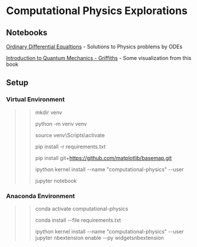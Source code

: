 # Computational Physics Explorations

## Notebooks

[Ordinary Differential Equaltions](odes.ipynb) - Solutions to Physics problems by ODEs

[Introduction to Quantum Mechanics - Griffiths](../road2reality/QM/griffith.ipynb) - Some visualization from this book


## Setup

### Virtual Environment

>> mkdir venv
>>
>> python -m venv venv
>>
>> source venv\Scripts\activate
>>
>> pip install -r requirements.txt
>>
>> pip install git+https://github.com/matplotlib/basemap.git 
>>
>> ipython kernel install --name "computational-physics" --user
>>
>>jupyter notebook

### Anaconda Environment

>> conda activate computational-physics
>>
>> conda install --file requirements.txt
>>
>> ipython kernel install --name "computational-physics" --user
>> jupyter nbextension enable --py widgetsnbextension